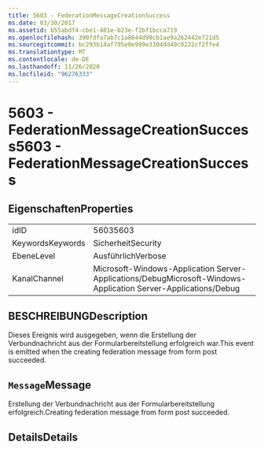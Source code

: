 ```yaml
---
title: 5603 - FederationMessageCreationSuccess
ms.date: 03/30/2017
ms.assetid: b55abdf4-cbe1-401e-b23e-f2bf1bcca719
ms.openlocfilehash: 390fdfa7ab7c1a8644d99cb1ae9a262442e721d5
ms.sourcegitcommit: bc293b14af795e0e999e3304dd40c0222cf2ffe4
ms.translationtype: MT
ms.contentlocale: de-DE
ms.lasthandoff: 11/26/2020
ms.locfileid: "96276333"
---
```

# <a name="5603---federationmessagecreationsuccess"></a><span data-ttu-id="6521e-102">5603 - FederationMessageCreationSuccess</span><span class="sxs-lookup"><span data-stu-id="6521e-102">5603 - FederationMessageCreationSuccess</span></span>

## <a name="properties"></a><span data-ttu-id="6521e-103">Eigenschaften</span><span class="sxs-lookup"><span data-stu-id="6521e-103">Properties</span></span>  
  
|||  
|-|-|  
|<span data-ttu-id="6521e-104">id</span><span class="sxs-lookup"><span data-stu-id="6521e-104">ID</span></span>|<span data-ttu-id="6521e-105">5603</span><span class="sxs-lookup"><span data-stu-id="6521e-105">5603</span></span>|  
|<span data-ttu-id="6521e-106">Keywords</span><span class="sxs-lookup"><span data-stu-id="6521e-106">Keywords</span></span>|<span data-ttu-id="6521e-107">Sicherheit</span><span class="sxs-lookup"><span data-stu-id="6521e-107">Security</span></span>|  
|<span data-ttu-id="6521e-108">Ebene</span><span class="sxs-lookup"><span data-stu-id="6521e-108">Level</span></span>|<span data-ttu-id="6521e-109">Ausführlich</span><span class="sxs-lookup"><span data-stu-id="6521e-109">Verbose</span></span>|  
|<span data-ttu-id="6521e-110">Kanal</span><span class="sxs-lookup"><span data-stu-id="6521e-110">Channel</span></span>|<span data-ttu-id="6521e-111">Microsoft-Windows-Application Server-Applications/Debug</span><span class="sxs-lookup"><span data-stu-id="6521e-111">Microsoft-Windows-Application Server-Applications/Debug</span></span>|  
  
## <a name="description"></a><span data-ttu-id="6521e-112">BESCHREIBUNG</span><span class="sxs-lookup"><span data-stu-id="6521e-112">Description</span></span>  

 <span data-ttu-id="6521e-113">Dieses Ereignis wird ausgegeben, wenn die Erstellung der Verbundnachricht aus der Formularbereitstellung erfolgreich war.</span><span class="sxs-lookup"><span data-stu-id="6521e-113">This event is emitted when the creating federation message from form post succeeded.</span></span>  
  
## <a name="message"></a><span data-ttu-id="6521e-114">`Message`</span><span class="sxs-lookup"><span data-stu-id="6521e-114">Message</span></span>  

 <span data-ttu-id="6521e-115">Erstellung der Verbundnachricht aus der Formularbereitstellung erfolgreich.</span><span class="sxs-lookup"><span data-stu-id="6521e-115">Creating federation message from form post succeeded.</span></span>  
  
## <a name="details"></a><span data-ttu-id="6521e-116">Details</span><span class="sxs-lookup"><span data-stu-id="6521e-116">Details</span></span>
